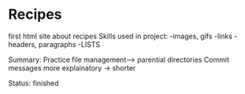 # Recipes
first html site about recipes
Skills used in project:
-images, gifs
-links
-headers, paragraphs
-LISTS

Summary:
Practice file management--> parential directories
Commit messages more explainatory -> shorter

Status: finished